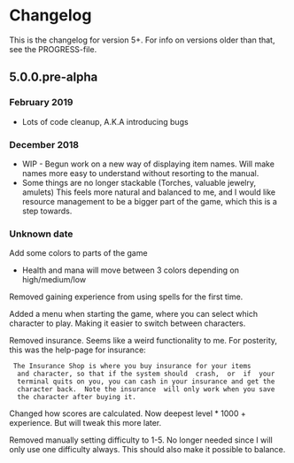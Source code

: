 # Changelog
This is the changelog for version 5+. For info on versions older than that, see
the PROGRESS-file.

## 5.0.0.pre-alpha

### February 2019
* Lots of code cleanup, A.K.A introducing bugs

### December 2018

* WIP - Begun work on a new way of displaying item names. Will make names more
  easy to understand without resorting to the manual.
* Some things are no longer stackable (Torches, valuable jewelry, amulets)
  This feels more natural and balanced to me, and I would like resource management
  to be a bigger part of the game, which this is a step towards.

### Unknown date

Add some colors to parts of the game
* Health and mana will move between 3 colors depending on high/medium/low

Removed gaining experience from using spells for the first time.

Added a menu when starting the game, where you can select which character to
play. Making it easier to switch between characters.

Removed insurance. Seems like a weird functionality to me. For posterity, this was the
help-page for insurance:

     The Insurance Shop is where you buy insurance for your items
      and character, so that if the system should  crash,  or  if  your
      terminal quits on you, you can cash in your insurance and get the
      character back.  Note the insurance  will only work when you save
      the character after buying it.

Changed how scores are calculated. Now deepest level * 1000 + experience. But
will tweak this more later.

Removed manually setting difficulty to 1-5. No longer needed since I will only
use one difficulty always. This should also make it possible to balance.

